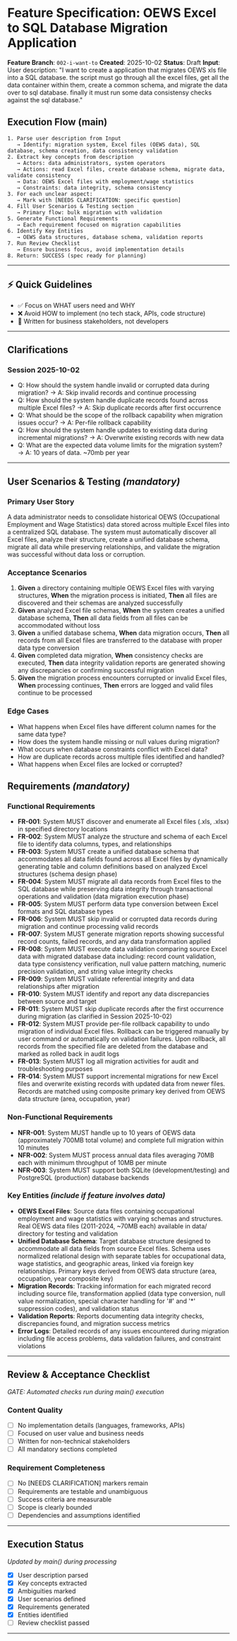 # Feature Specification: OEWS Excel to SQL Database Migration Application

**Feature Branch**: `002-i-want-to`
**Created**: 2025-10-02
**Status**: Draft
**Input**: User description: "I want to create a application that migrates OEWS xls file into a SQL database. the script must go through all the excel files, get all the data container within them, create a common schema, and migrate the data over to sql database. finally it must run some data consistensy checks against the sql database."

## Execution Flow (main)
```
1. Parse user description from Input
   → Identify: migration system, Excel files (OEWS data), SQL database, schema creation, data consistency validation
2. Extract key concepts from description
   → Actors: data administrators, system operators
   → Actions: read Excel files, create database schema, migrate data, validate consistency
   → Data: OEWS Excel files with employment/wage statistics
   → Constraints: data integrity, schema consistency
3. For each unclear aspect:
   → Mark with [NEEDS CLARIFICATION: specific question]
4. Fill User Scenarios & Testing section
   → Primary flow: bulk migration with validation
5. Generate Functional Requirements
   → Each requirement focused on migration capabilities
6. Identify Key Entities
   → OEWS data structures, database schema, validation reports
7. Run Review Checklist
   → Ensure business focus, avoid implementation details
8. Return: SUCCESS (spec ready for planning)
```

---

## ⚡ Quick Guidelines
- ✅ Focus on WHAT users need and WHY
- ❌ Avoid HOW to implement (no tech stack, APIs, code structure)
- 👥 Written for business stakeholders, not developers

---

## Clarifications

### Session 2025-10-02
- Q: How should the system handle invalid or corrupted data during migration? → A: Skip invalid records and continue processing
- Q: How should the system handle duplicate records found across multiple Excel files? → A: Skip duplicate records after first occurrence
- Q: What should be the scope of the rollback capability when migration issues occur? → A: Per-file rollback capability
- Q: How should the system handle updates to existing data during incremental migrations? → A: Overwrite existing records with new data
- Q: What are the expected data volume limits for the migration system? → A: 10 years of data. ~70mb per year

---

## User Scenarios & Testing *(mandatory)*

### Primary User Story
A data administrator needs to consolidate historical OEWS (Occupational Employment and Wage Statistics) data stored across multiple Excel files into a centralized SQL database. The system must automatically discover all Excel files, analyze their structure, create a unified database schema, migrate all data while preserving relationships, and validate the migration was successful without data loss or corruption.

### Acceptance Scenarios
1. **Given** a directory containing multiple OEWS Excel files with varying structures, **When** the migration process is initiated, **Then** all files are discovered and their schemas are analyzed successfully
2. **Given** analyzed Excel file schemas, **When** the system creates a unified database schema, **Then** all data fields from all files can be accommodated without loss
3. **Given** a unified database schema, **When** data migration occurs, **Then** all records from all Excel files are transferred to the database with proper data type conversion
4. **Given** completed data migration, **When** consistency checks are executed, **Then** data integrity validation reports are generated showing any discrepancies or confirming successful migration
5. **Given** the migration process encounters corrupted or invalid Excel files, **When** processing continues, **Then** errors are logged and valid files continue to be processed

### Edge Cases
- What happens when Excel files have different column names for the same data type?
- How does the system handle missing or null values during migration?
- What occurs when database constraints conflict with Excel data?
- How are duplicate records across multiple files identified and handled?
- What happens when Excel files are locked or corrupted?

## Requirements *(mandatory)*

### Functional Requirements
- **FR-001**: System MUST discover and enumerate all Excel files (.xls, .xlsx) in specified directory locations
- **FR-002**: System MUST analyze the structure and schema of each Excel file to identify data columns, types, and relationships
- **FR-003**: System MUST create a unified database schema that accommodates all data fields found across all Excel files by dynamically generating table and column definitions based on analyzed Excel structures (schema design phase)
- **FR-004**: System MUST migrate all data records from Excel files to the SQL database while preserving data integrity through transactional operations and validation (data migration execution phase)
- **FR-005**: System MUST perform data type conversion between Excel formats and SQL database types
- **FR-006**: System MUST skip invalid or corrupted data records during migration and continue processing valid records
- **FR-007**: System MUST generate migration reports showing successful record counts, failed records, and any data transformation applied
- **FR-008**: System MUST execute data validation comparing source Excel data with migrated database data including: record count validation, data type consistency verification, null value pattern matching, numeric precision validation, and string value integrity checks
- **FR-009**: System MUST validate referential integrity and data relationships after migration
- **FR-010**: System MUST identify and report any data discrepancies between source and target
- **FR-011**: System MUST skip duplicate records after the first occurrence during migration (as clarified in Session 2025-10-02)
- **FR-012**: System MUST provide per-file rollback capability to undo migration of individual Excel files. Rollback can be triggered manually by user command or automatically on validation failures. Upon rollback, all records from the specified file are deleted from the database and marked as rolled back in audit logs
- **FR-013**: System MUST log all migration activities for audit and troubleshooting purposes
- **FR-014**: System MUST support incremental migrations for new Excel files and overwrite existing records with updated data from newer files. Records are matched using composite primary key derived from OEWS data structure (area, occupation, year)

### Non-Functional Requirements
- **NFR-001**: System MUST handle up to 10 years of OEWS data (approximately 700MB total volume) and complete full migration within 10 minutes
- **NFR-002**: System MUST process annual data files averaging 70MB each with minimum throughput of 10MB per minute
- **NFR-003**: System MUST support both SQLite (development/testing) and PostgreSQL (production) database backends

### Key Entities *(include if feature involves data)*
- **OEWS Excel Files**: Source data files containing occupational employment and wage statistics with varying schemas and structures. Real OEWS data files (2011-2024, ~70MB each) available in data/ directory for testing and validation
- **Unified Database Schema**: Target database structure designed to accommodate all data fields from source Excel files. Schema uses normalized relational design with separate tables for occupational data, wage statistics, and geographic areas, linked via foreign key relationships. Primary keys derived from OEWS data structure (area, occupation, year composite key)
- **Migration Records**: Tracking information for each migrated record including source file, transformation applied (data type conversion, null value normalization, special character handling for '#' and '*' suppression codes), and validation status
- **Validation Reports**: Reports documenting data integrity checks, discrepancies found, and migration success metrics
- **Error Logs**: Detailed records of any issues encountered during migration including file access problems, data validation failures, and constraint violations

---

## Review & Acceptance Checklist
*GATE: Automated checks run during main() execution*

### Content Quality
- [ ] No implementation details (languages, frameworks, APIs)
- [ ] Focused on user value and business needs
- [ ] Written for non-technical stakeholders
- [ ] All mandatory sections completed

### Requirement Completeness
- [ ] No [NEEDS CLARIFICATION] markers remain
- [ ] Requirements are testable and unambiguous
- [ ] Success criteria are measurable
- [ ] Scope is clearly bounded
- [ ] Dependencies and assumptions identified

---

## Execution Status
*Updated by main() during processing*

- [x] User description parsed
- [x] Key concepts extracted
- [x] Ambiguities marked
- [x] User scenarios defined
- [x] Requirements generated
- [x] Entities identified
- [ ] Review checklist passed

---